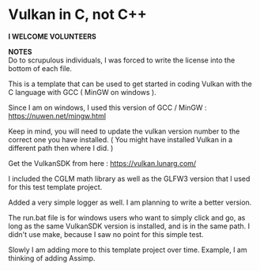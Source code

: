 # Vulkan in C, not C++  
  
**I WELCOME VOLUNTEERS**  
  
  
**NOTES**  
Do to scrupulous individuals, I was forced to write the license into the bottom of each file.  

This is a template that can be used to get started in coding Vulkan with the C language with GCC ( MinGW on windows ).  
  
Since I am on windows, I used this version of GCC / MinGW : https://nuwen.net/mingw.html  
  
Keep in mind, you will need to update the vulkan version number to the correct one you have installed. ( You might have installed Vulkan in a different path then where I did. )  
  
Get the VulkanSDK from here : https://vulkan.lunarg.com/  
  
I included the CGLM math library as well as the GLFW3 version that I used for this test template project.  

Added a very simple logger as well. I am planning to write a better version.  
  
The run.bat file is for windows users who want to simply click and go, as long as the same VulkanSDK version is installed, and is in the same path. I didn't use make, because I saw no point for this simple test.  
  
Slowly I am adding more to this template project over time. Example, I am thinking of adding Assimp.  
